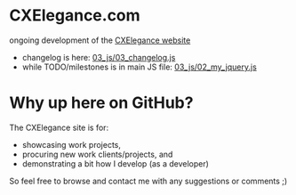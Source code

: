 CXElegance.com
==============

ongoing development of the [CXElegance website](http://www.cxelegance.com)
* changelog is here: [03_js/03_changelog.js](03_js/03_changelog.js)
* while TODO/milestones is in main JS file: [03_js/02_my_jquery.js](03_js/02_my_jquery.js)

# Why up here on GitHub?

The CXElegance site is for:
* showcasing work projects,
* procuring new work clients/projects, and
* demonstrating a bit how I develop (as a developer)

So feel free to browse and contact me with any suggestions or comments ;)
